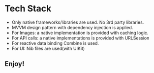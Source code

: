 # Tech Stack

* Only native frameworks/libraries are used. No 3rd party libraries. 
* MVVM design pattern with dependency injection is applied. 
* For Images: a native implementation is provided with caching logic. 
* For API calls: a native implementations is provided with URLSession
* For reactive data binding Combine is used. 
* For UI: Nib files are used(with UIKit)


## Enjoy! 
